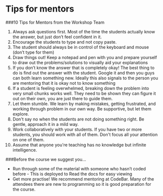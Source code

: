 # Tips for mentors

###10 Tips for Mentors from the Workshop Team

1. Always ask questions first. Most of the time the students actually know the answer, but just don’t feel confident in it.
2. Encourage the students to type and not copy paste.
3. The student should always be in control of the keyboard and mouse (don’t type for them)
4. Draw things out! Keep a notepad and pen with you and prepare yourself to draw out the problems/solutions to visually aid your explanations
5. If you don’t know the answer that is completely okay! The best thing to do is find out the answer with the student. Google it and then you guys can both learn something new. Ideally this also signals to the person you are mentoring that it is okay not to know something
6. If a student is feeling overwhelmed, breaking down the problem into very small chunks works well. They need to be shown they can figure it out on their own, you are just there to guide them.
7. Let them stumble. We learn by making mistakes, getting frustrated, and working through problem in our own way. Be supportive, but let them explore.
8. Don't say no when the students are not doing something right. Be gentle, approach it in a mild way.
9. Work collaboratively with your students. If you have two or more students, you should work with all of them. Don't focus all your attention on one of them.
10. Assume that anyone you're teaching has no knowledge but infinite intelligence.



###Before the course we suggest you...

* Run through some of the material with someone who hasn’t coded before - This is deployed to Read the docs for easy viewing
* Get more practise! We recommend mentoring at CodeBar. Many of the attendees there are new to programming so it is good preparation for the course.




